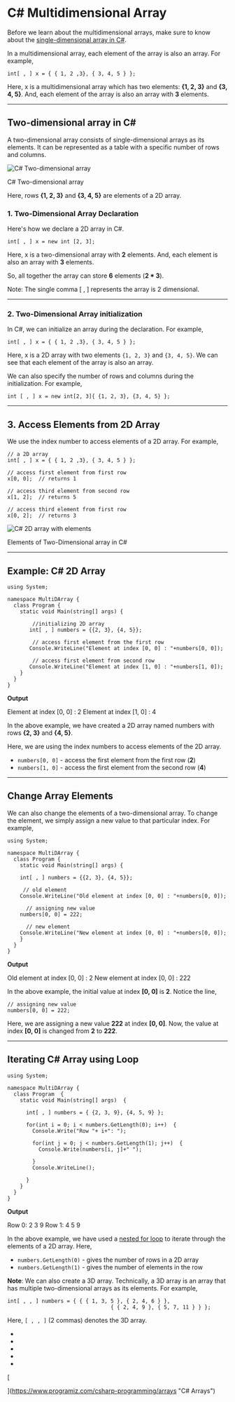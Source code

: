 # C# Multidimensional Array

Before we learn about the multidimensional arrays, make sure to know about the [single-dimensional array in C#](https://www.programiz.com/csharp-programming/arrays).

In a multidimensional array, each element of the array is also an array. For example,

```
int[ , ] x = { { 1, 2 ,3}, { 3, 4, 5 } };
```

Here, x is a multidimensional array which has two elements: **{1, 2, 3}** and **{3, 4, 5}**. And, each element of the array is also an array with **3** elements.

---

## Two-dimensional array in C#

A two-dimensional array consists of single-dimensional arrays as its elements. It can be represented as a table with a specific number of rows and columns.

![C# Two-dimensional array](https://www.programiz.com/sites/tutorial2program/files/csharp-array-as-table.png "C# 2D array")

C# Two-dimensional array

Here, rows **{1, 2, 3}** and **{3, 4, 5}** are elements of a 2D array.

### 1. Two-Dimensional Array Declaration

Here's how we declare a 2D array in C#.

```
int[ , ] x = new int [2, 3];
```

Here, x is a two-dimensional array with **2** elements. And, each element is also an array with **3** elements.

So, all together the array can store **6** elements (**2 * 3**).

Note: The single comma [ , ] represents the array is 2 dimensional.

---

### 2. Two-Dimensional Array initialization

In C#, we can initialize an array during the declaration. For example,

```
int[ , ] x = { { 1, 2 ,3}, { 3, 4, 5 } };
```

Here, x is a 2D array with two elements `{1, 2, 3}` and `{3, 4, 5}`. We can see that each element of the array is also an array.

We can also specify the number of rows and columns during the initialization. For example,

```
int [ , ] x = new int[2, 3]{ {1, 2, 3}, {3, 4, 5} };
```

---

## 3. Access Elements from 2D Array

We use the index number to access elements of a 2D array. For example,

```
// a 2D array
int[ , ] x = { { 1, 2 ,3}, { 3, 4, 5 } };

// access first element from first row
x[0, 0];  // returns 1

// access third element from second row
x[1, 2];  // returns 5

// access third element from first row
x[0, 2];  // returns 3
```

![C# 2D array with elements](https://www.programiz.com/sites/tutorial2program/files/csharp-2d-array-index.png "C# 2D array with elements")

Elements of Two-Dimensional array in C#

---

## Example: C# 2D Array

```
using System;

namespace MultiDArray {
  class Program {
    static void Main(string[] args) {
           
        //initializing 2D array
       int[ , ] numbers = {{2, 3}, {4, 5}};
 	 
        // access first element from the first row
       Console.WriteLine("Element at index [0, 0] : "+numbers[0, 0]);
  	 
        // access first element from second row
       Console.WriteLine("Element at index [1, 0] : "+numbers[1, 0]);
    }
  }
}
```

**Output**

Element at index [0, 0] : 2
Element at index [1, 0] : 4

In the above example, we have created a 2D array named numbers with rows **{2, 3}** and **{4, 5}**.

Here, we are using the index numbers to access elements of the 2D array.

- `numbers[0, 0]` - access the first element from the first row (**2**)
- `numbers[1, 0]` - access the first element from the second row (**4**)

---

## Change Array Elements

We can also change the elements of a two-dimensional array. To change the element, we simply assign a new value to that particular index. For example,

```
using System;

namespace MultiDArray {
  class Program {
    static void Main(string[] args) {

    int[ , ] numbers = {{2, 3}, {4, 5}};
 	 
     // old element
    Console.WriteLine("Old element at index [0, 0] : "+numbers[0, 0]);
 	 
      // assigning new value
    numbers[0, 0] = 222;
  	 
      // new element
    Console.WriteLine("New element at index [0, 0] : "+numbers[0, 0]);
    }
  }
}
```

**Output**

Old element at index [0, 0] : 2
New element at index [0, 0] : 222

In the above example, the initial value at index **[0, 0]** is **2**. Notice the line,

```
// assigning new value
numbers[0, 0] = 222;
```

Here, we are assigning a new value **222** at index **[0, 0]**. Now, the value at index **[0, 0]** is changed from **2** to **222**.

---

## Iterating C# Array using Loop

```
using System;

namespace MultiDArray {
  class Program  {
    static void Main(string[] args)  {

      int[ , ] numbers = { {2, 3, 9}, {4, 5, 9} };
   	 
      for(int i = 0; i < numbers.GetLength(0); i++)  { 
        Console.Write("Row "+ i+": ");

        for(int j = 0; j < numbers.GetLength(1); j++)  { 
          Console.Write(numbers[i, j]+" ");
 
        }
        Console.WriteLine(); 
  
      }  
    }
  }
}
```

**Output**

Row 0: 2 3 9
Row 1: 4 5 9

In the above example, we have used a [nested for loop](https://www.programiz.com/csharp-programming/nested-loops) to iterate through the elements of a 2D array. Here,

- `numbers.GetLength(0)` - gives the number of rows in a 2D array
- `numbers.GetLength(1)` - gives the number of elements in the row

**Note**: We can also create a 3D array. Technically, a 3D array is an array that has multiple two-dimensional arrays as its elements. For example,

```
int[ , , ] numbers = { { { 1, 3, 5 }, { 2, 4, 6 } },
                                 { { 2, 4, 9 }, { 5, 7, 11 } } };
```

Here, `[ , , ]` (2 commas) denotes the 3D array.

- [](https://www.programiz.com/csharp-programming/multidimensional-arrays#introduction)
- [](https://www.programiz.com/csharp-programming/multidimensional-arrays#2d-array)
- [](https://www.programiz.com/csharp-programming/multidimensional-arrays#example-2D)
- [](https://www.programiz.com/csharp-programming/multidimensional-arrays#change-elements-2D)
- [](https://www.programiz.com/csharp-programming/multidimensional-arrays#2D-for-loop)

[

  


](https://www.programiz.com/csharp-programming/arrays "C# Arrays")